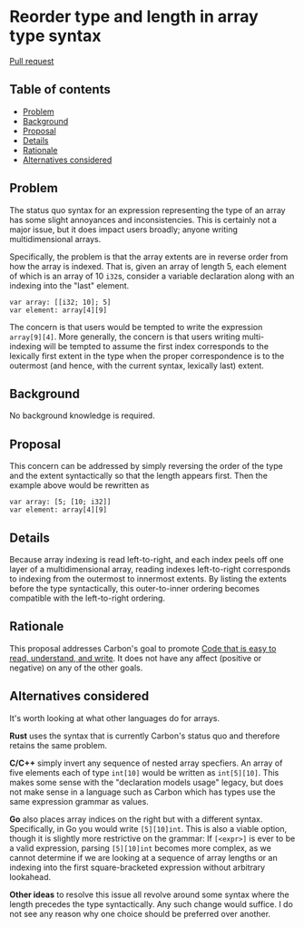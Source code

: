 # Reorder type and length in array type syntax

<!--
Part of the Carbon Language project, under the Apache License v2.0 with LLVM
Exceptions. See /LICENSE for license information.
SPDX-License-Identifier: Apache-2.0 WITH LLVM-exception
-->

[Pull request](https://github.com/carbon-language/carbon-lang/pull/1787)

<!-- toc -->

## Table of contents

-   [Problem](#problem)
-   [Background](#background)
-   [Proposal](#proposal)
-   [Details](#details)
-   [Rationale](#rationale)
-   [Alternatives considered](#alternatives-considered)

<!-- tocstop -->

## Problem

The status quo syntax for an expression representing the type of an array has
some slight annoyances and inconsistencies. This is certainly not a major issue,
but it does impact users broadly; anyone writing multidimensional arrays.

Specifically, the problem is that the array extents are in reverse order from
how the array is indexed. That is, given an array of length 5, each element of
which is an array of 10 `i32`s, consider a variable declaration along with an
indexing into the "last" element.

```
var array: [[i32; 10]; 5]
var element: array[4][9]
```

The concern is that users would be tempted to write the expression
`array[9][4]`. More generally, the concern is that users writing multi-indexing
will be tempted to assume the first index corresponds to the lexically first
extent in the type when the proper correspondence is to the outermost (and
hence, with the current syntax, lexically last) extent.

## Background

No background knowledge is required.

## Proposal

This concern can be addressed by simply reversing the order of the type and the
extent syntactically so that the length appears first. Then the example above
would be rewritten as

```
var array: [5; [10; i32]]
var element: array[4][9]
```

## Details

Because array indexing is read left-to-right, and each index peels off one layer
of a multidimensional array, reading indexes left-to-right corresponds to
indexing from the outermost to innermost extents. By listing the extents before
the type syntactically, this outer-to-inner ordering becomes compatible with the
left-to-right ordering.

## Rationale

This proposal addresses Carbon's goal to promote
[Code that is easy to read, understand, and write](/docs/project/goals.md#code-that-is-easy-to-read-understand-and-write).
It does not have any affect (positive or negative) on any of the other goals.

## Alternatives considered

It's worth looking at what other languages do for arrays.

**Rust** uses the syntax that is currently Carbon's status quo and therefore
retains the same problem.

**C/C++** simply invert any sequence of nested array specfiers. An array of five
elements each of type `int[10]` would be written as `int[5][10]`. This makes
some sense with the "declaration models usage" legacy, but does not make sense
in a language such as Carbon which has types use the same expression grammar as
values.

**Go** also places array indices on the right but with a different syntax.
Specifically, in Go you would write `[5][10]int`. This is also a viable option,
though it is slightly more restrictive on the grammar: If `[<expr>]` is ever to
be a valid expression, parsing `[5][10]int` becomes more complex, as we cannot
determine if we are looking at a sequence of array lengths or an indexing into
the first square-bracketed expression without arbitrary lookahead.

**Other ideas** to resolve this issue all revolve around some syntax where the
length precedes the type syntactically. Any such change would suffice. I do not
see any reason why one choice should be preferred over another.

